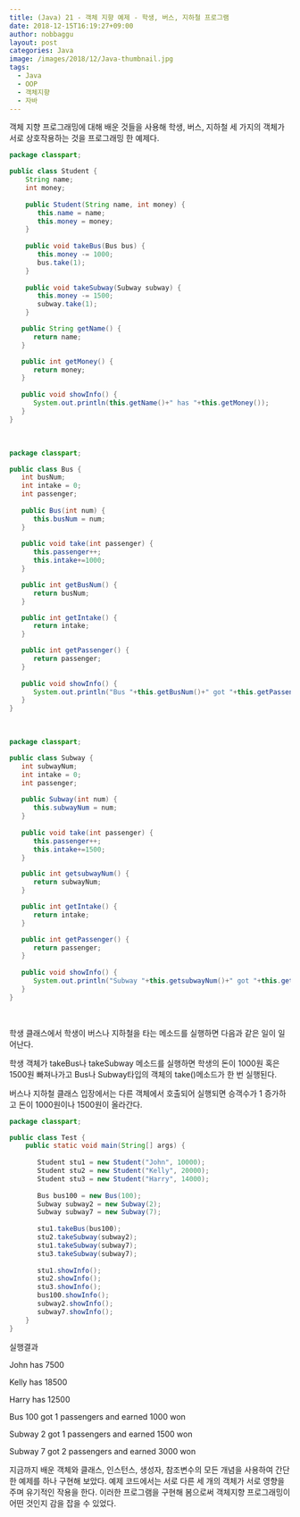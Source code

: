 ```yaml
---
title: (Java) 21 - 객체 지향 예제 - 학생, 버스, 지하철 프로그램
date: 2018-12-15T16:19:27+09:00
author: nobbaggu
layout: post
categories: Java
image: /images/2018/12/Java-thumbnail.jpg
tags:
  - Java
  - OOP
  - 객체지향
  - 자바
---
```

객체 지향 프로그래밍에 대해 배운 것들을 사용해 학생, 버스, 지하철 세 가지의 객체가 서로 상호작용하는 것을 프로그래밍 한 예제다.

~~~ java
package classpart;

public class Student {
    String name;
    int money;
    
    public Student(String name, int money) {
       this.name = name;
       this.money = money;
    }
    
    public void takeBus(Bus bus) {
       this.money -= 1000;
       bus.take(1);
    }
    
    public void takeSubway(Subway subway) {
       this.money -= 1500;
       subway.take(1);
    }

   public String getName() {
      return name;
   }

   public int getMoney() {
      return money;
   }
   
   public void showInfo() {
      System.out.println(this.getName()+" has "+this.getMoney());
   }
}
~~~

&nbsp;

~~~ java
package classpart;

public class Bus {
   int busNum;
   int intake = 0;
   int passenger;
   
   public Bus(int num) {
      this.busNum = num;
   }
   
   public void take(int passenger) {
      this.passenger++;
      this.intake+=1000;
   }

   public int getBusNum() {
      return busNum;
   }

   public int getIntake() {
      return intake;
   }

   public int getPassenger() {
      return passenger;
   }
   
   public void showInfo() {
      System.out.println("Bus "+this.getBusNum()+" got "+this.getPassenger()+" passengers and earned "+this.getIntake()+" won");
   }
}
~~~

&nbsp;

~~~ java
package classpart;

public class Subway {
   int subwayNum;
   int intake = 0;
   int passenger;
   
   public Subway(int num) {
      this.subwayNum = num;
   }
   
   public void take(int passenger) {
      this.passenger++;
      this.intake+=1500;
   }

   public int getsubwayNum() {
      return subwayNum;
   }

   public int getIntake() {
      return intake;
   }

   public int getPassenger() {
      return passenger;
   }
   
   public void showInfo() {
      System.out.println("Subway "+this.getsubwayNum()+" got "+this.getPassenger()+" passengers and earned "+this.getIntake()+" won");
   }
}
~~~

&nbsp;

학생 클래스에서 학생이 버스나 지하철을 타는 메소드를 실행하면 다음과 같은 일이 일어난다.

학생 객체가 takeBus나 takeSubway 메소드를 실행하면 학생의 돈이 1000원 혹은 1500원 빠져나가고 Bus나 Subway타입의 객체의 take()메소드가 한 번 실행된다.

버스나 지하철 클래스 입장에서는 다른 객체에서 호출되어 실행되면 승객수가 1 증가하고 돈이 1000원이나 1500원이 올라간다.

~~~ java
package classpart;

public class Test {
    public static void main(String[] args) {
       
       Student stu1 = new Student("John", 10000);
       Student stu2 = new Student("Kelly", 20000);
       Student stu3 = new Student("Harry", 14000);
       
       Bus bus100 = new Bus(100);
       Subway subway2 = new Subway(2);
       Subway subway7 = new Subway(7);
       
       stu1.takeBus(bus100);
       stu2.takeSubway(subway2);
       stu1.takeSubway(subway7);
       stu3.takeSubway(subway7);
       
       stu1.showInfo();
       stu2.showInfo();
       stu3.showInfo();
       bus100.showInfo();
       subway2.showInfo();
       subway7.showInfo();    
    }
}
~~~

실행결과

John has 7500


Kelly has 18500


Harry has 12500


Bus 100 got 1 passengers and earned 1000 won


Subway 2 got 1 passengers and earned 1500 won


Subway 7 got 2 passengers and earned 3000 won


 

지금까지 배운 객체와 클래스, 인스턴스, 생성자, 참조변수의 모든 개념을 사용하여 간단한 예제를 하나 구현해 보았다. 예제 코드에서는 서로 다른 세 개의 객체가 서로 영향을 주며 유기적인 작용을 한다. 이러한 프로그램을 구현해 봄으로써 객체지향 프로그래밍이 어떤 것인지 감을 잡을 수 있었다.